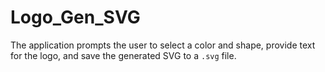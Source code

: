 # Logo_Gen_SVG
The application prompts the user to select a color and shape, provide text for the logo, and save the generated SVG to a `.svg` file.
